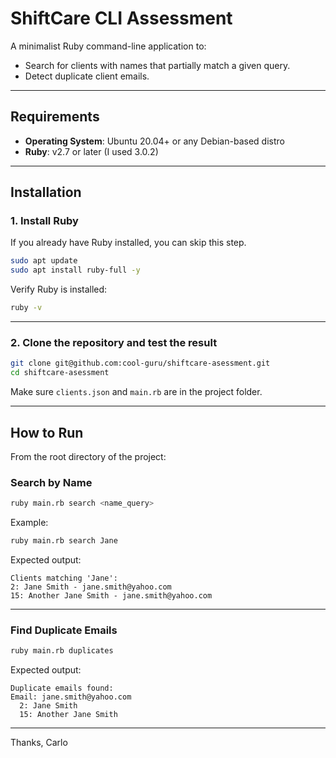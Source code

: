 # ShiftCare CLI Assessment

A minimalist Ruby command-line application to:

-  Search for clients with names that partially match a given query.
-  Detect duplicate client emails.

---

##  Requirements

- **Operating System**: Ubuntu 20.04+ or any Debian-based distro
- **Ruby**: v2.7 or later (I used 3.0.2)

---

##  Installation

### 1. Install Ruby

If you already have Ruby installed, you can skip this step.

```bash
sudo apt update
sudo apt install ruby-full -y
```

Verify Ruby is installed:

```bash
ruby -v
```

---

### 2. Clone the repository and test the result

```bash
git clone git@github.com:cool-guru/shiftcare-asessment.git
cd shiftcare-asessment
```

Make sure `clients.json` and `main.rb` are in the project folder.

---

##  How to Run

From the root directory of the project:

###  Search by Name

```bash
ruby main.rb search <name_query>
```

Example:

```bash
ruby main.rb search Jane
```

Expected output:

```
Clients matching 'Jane':
2: Jane Smith - jane.smith@yahoo.com
15: Another Jane Smith - jane.smith@yahoo.com
```

---

###  Find Duplicate Emails

```bash
ruby main.rb duplicates
```

Expected output:

```
Duplicate emails found:
Email: jane.smith@yahoo.com
  2: Jane Smith
  15: Another Jane Smith
```

---

Thanks,
Carlo
